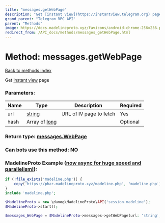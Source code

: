 ```yaml
---
title: "messages.getWebPage"
description: "Get [instant view](https://instantview.telegram.org) page"
grand_parent: "Telegram RPC API"
parent: "Methods"
image: https://docs.madelineproto.xyz/favicons/android-chrome-256x256.png
redirect_from: /API_docs/methods/messages_getWebPage.html
---
```

# Method: messages.getWebPage
[Back to methods index](index.html)



Get [instant view](https://instantview.telegram.org) page

### Parameters:

| Name     |    Type       | Description | Required |
|----------|---------------|-------------|----------|
|url|[string](/API_docs/types/string.html) | URL of IV page to fetch | Yes|
|hash|Array of [long](/API_docs/types/long.html) |  | Optional|


### Return type: [messages.WebPage](/API_docs/types/messages.WebPage.html)

### Can bots use this method: **NO**


### MadelineProto Example ([now async for huge speed and parallelism!](https://docs.madelineproto.xyz/docs/ASYNC.html)):


```php
if (!file_exists('madeline.php')) {
    copy('https://phar.madelineproto.xyz/madeline.php', 'madeline.php');
}
include 'madeline.php';

$MadelineProto = new \danog\MadelineProto\API('session.madeline');
$MadelineProto->start();

$messages_WebPage = $MadelineProto->messages->getWebPage(url: 'string', hash: [$long, $long], );
```

